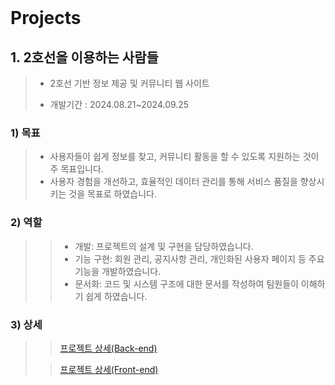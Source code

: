 <br />

# Projects

## 1. 2호선을 이용하는 사람들
> - 2호선 기반 정보 제공 및 커뮤니티 웹 사이트
>
> - 개발기간 : 2024.08.21~2024.09.25
>
### 1) 목표
> - 사용자들이 쉽게 정보를 찾고, 커뮤니티 활동을 할 수 있도록 지원하는 것이 주 목표입니다.
> - 사용자 경험을 개선하고, 효율적인 데이터 관리를 통해 서비스 품질을 향상시키는 것을 목표로 하였습니다.
>
### 2) 역할
>> - 개발: 프로젝트의 설계 및 구현을 담당하였습니다.
>> - 기능 구현: 회원 관리, 공지사항 관리, 개인화된 사용자 페이지 등 주요 기능을 개발하였습니다.
>> - 문서화: 코드 및 시스템 구조에 대한 문서를 작성하여 팀원들이 이해하기 쉽게 하였습니다.
>

### 3) 상세
>
>> [프로젝트 상세(Back-end)](https://github.com/danny1014/224-Backend.git)  
>
>> [프로젝트 상세(Front-end)](https://github.com/danny1014/224.git)

